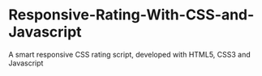 # Responsive-Rating-With-CSS-and-Javascript
A smart responsive CSS rating script, developed with HTML5, CSS3 and Javascript
